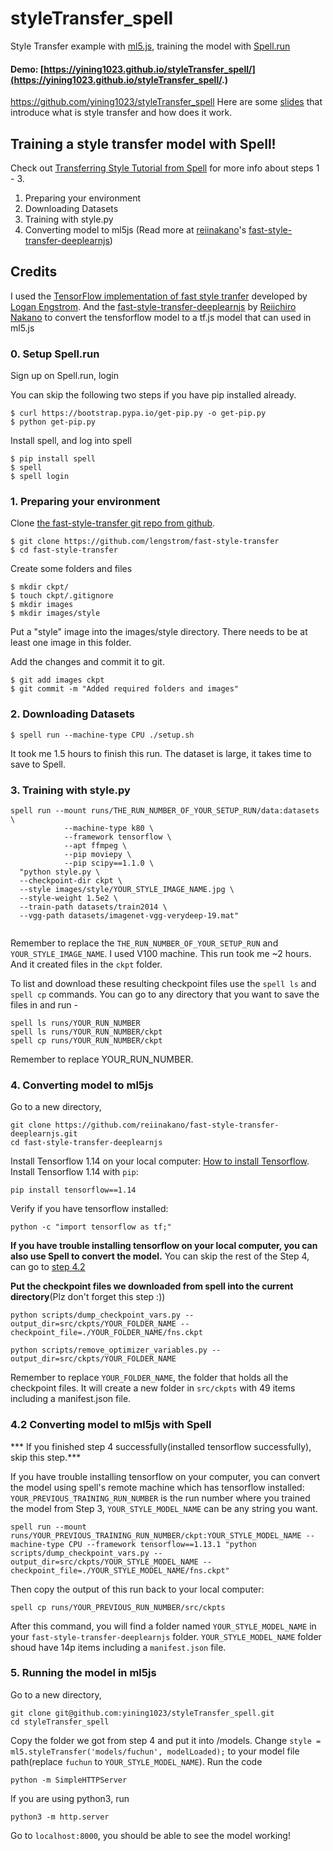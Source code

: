 # styleTransfer_spell
Style Transfer example with [ml5.js](http://ml5js.org/), training the model with [Spell.run](https://learn.spell.run/)

#### Demo: [https://yining1023.github.io/styleTransfer_spell/](https://yining1023.github.io/styleTransfer_spell/.)
https://github.com/yining1023/styleTransfer_spell
Here are some [slides](https://bit.ly/2xB9t8K) that introduce what is style transfer and how does it work.

## Training a style transfer model with Spell!

Check out [Transferring Style Tutorial from Spell](https://learn.spell.run/transferring_style) for more info about steps 1 - 3.
1. Preparing your environment
2. Downloading Datasets
3. Training with style.py
4. Converting model to ml5js (Read more at [reiinakano](https://github.com/reiinakano)'s [fast-style-transfer-deeplearnjs](https://github.com/reiinakano/fast-style-transfer-deeplearnjs#adding-your-own-styles))

## Credits
I used the [TensorFlow implementation of fast style tranfer](https://github.com/lengstrom/fast-style-transfer) developed by [Logan Engstrom](https://github.com/lengstrom). And the [fast-style-transfer-deeplearnjs](https://github.com/reiinakano/fast-style-transfer-deeplearnjs) by [Reiichiro Nakano](https://github.com/reiinakano) to convert the tensforflow model to a tf.js model that can used in ml5.js

### 0. Setup Spell.run
Sign up on Spell.run, login

You can skip the following two steps if you have pip installed already.
```
$ curl https://bootstrap.pypa.io/get-pip.py -o get-pip.py
$ python get-pip.py

```
Install spell, and log into spell
```
$ pip install spell
$ spell
$ spell login

```

### 1. Preparing your environment
Clone [the fast-style-transfer git repo from github](https://github.com/lengstrom/fast-style-transfer).
```
$ git clone https://github.com/lengstrom/fast-style-transfer
$ cd fast-style-transfer

```

Create some folders and files
```
$ mkdir ckpt/
$ touch ckpt/.gitignore
$ mkdir images
$ mkdir images/style

```

Put a "style" image into the images/style directory. There needs to be at least one image in this folder.

Add the changes and commit it to git.
```
$ git add images ckpt
$ git commit -m "Added required folders and images"

```

### 2. Downloading Datasets
```
$ spell run --machine-type CPU ./setup.sh
```
It took me 1.5 hours to finish this run. The dataset is large, it takes time to save to Spell.

### 3. Training with style.py
```
spell run --mount runs/THE_RUN_NUMBER_OF_YOUR_SETUP_RUN/data:datasets \
            --machine-type k80 \
            --framework tensorflow \
            --apt ffmpeg \
            --pip moviepy \
            --pip scipy==1.1.0 \
  "python style.py \
  --checkpoint-dir ckpt \
  --style images/style/YOUR_STYLE_IMAGE_NAME.jpg \
  --style-weight 1.5e2 \
  --train-path datasets/train2014 \
  --vgg-path datasets/imagenet-vgg-verydeep-19.mat"
  
```
Remember to replace the `THE_RUN_NUMBER_OF_YOUR_SETUP_RUN` and `YOUR_STYLE_IMAGE_NAME`.
I used V100 machine. This run took me ~2 hours. And it created files in the `ckpt` folder.

To list and download these resulting checkpoint files use the `spell ls` and `spell cp` commands.
You can go to any directory that you want to save the files in and run -
```
spell ls runs/YOUR_RUN_NUMBER
spell ls runs/YOUR_RUN_NUMBER/ckpt
spell cp runs/YOUR_RUN_NUMBER/ckpt

```
Remember to replace YOUR_RUN_NUMBER.

### 4. Converting model to ml5js
Go to a new directory,
```
git clone https://github.com/reiinakano/fast-style-transfer-deeplearnjs.git
cd fast-style-transfer-deeplearnjs
```
Install Tensorflow 1.14 on your local computer: [How to install Tensorflow](https://www.tensorflow.org/install/pip).
Install Tensorflow 1.14 with `pip`:
```
pip install tensorflow==1.14
```
Verify if you have tensorflow installed:
```
python -c "import tensorflow as tf;"
```

<b>If you have trouble installing tensorflow on your local computer, you can also use Spell to convert the model.</b> You can skip the rest of the Step 4, can go to [step 4.2](#step4-2)

<b>Put the checkpoint files we downloaded from spell into the current directory</b>(Plz don't forget this step :))
```
python scripts/dump_checkpoint_vars.py --output_dir=src/ckpts/YOUR_FOLDER_NAME --checkpoint_file=./YOUR_FOLDER_NAME/fns.ckpt

python scripts/remove_optimizer_variables.py --output_dir=src/ckpts/YOUR_FOLDER_NAME

```

Remember to replace `YOUR_FOLDER_NAME`, the folder that holds all the checkpoint files.
It will create a new folder in `src/ckpts` with 49 items including a manifest.json file.

### <a name="step4-2"></a> 4.2 Converting model to ml5js with Spell
*** If you finished step 4 successfully(installed tensorflow successfully), skip this step.***

If you have trouble installing tensorflow on your computer, you can convert the model using spell's remote machine which has tensorflow installed: `YOUR_PREVIOUS_TRAINING_RUN_NUMBER` is the run number where you trained the model from Step 3, `YOUR_STYLE_MODEL_NAME` can be any string you want.
```
spell run --mount runs/YOUR_PREVIOUS_TRAINING_RUN_NUMBER/ckpt:YOUR_STYLE_MODEL_NAME --machine-type CPU --framework tensorflow==1.13.1 "python scripts/dump_checkpoint_vars.py --output_dir=src/ckpts/YOUR_STYLE_MODEL_NAME --checkpoint_file=./YOUR_STYLE_MODEL_NAME/fns.ckpt"
```
Then copy the output of this run back to your local computer:
```
spell cp runs/YOUR_PREVIOUS_RUN_NUMBER/src/ckpts
```
After this command, you will find a folder named `YOUR_STYLE_MODEL_NAME` in your `fast-style-transfer-deeplearnjs` folder. `YOUR_STYLE_MODEL_NAME` folder shoud have 14p items including a `manifest.json` file.

### 5. Running the model in ml5js
Go to a new directory,
```
git clone git@github.com:yining1023/styleTransfer_spell.git
cd styleTransfer_spell
```
Copy the folder we got from step 4 and put it into /models.
Change `style = ml5.styleTransfer('models/fuchun', modelLoaded);` to your model file path(replace `fuchun` to `YOUR_STYLE_MODEL_NAME`).
Run the code
```
python -m SimpleHTTPServer

```
If you are using python3, run
```
python3 -m http.server
```
Go to `localhost:8000`, you should be able to see the model working!

